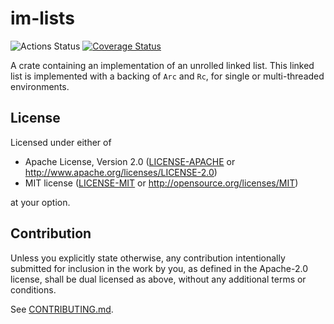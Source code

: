# im-lists

![Actions Status](https://github.com/mattwparas/im-lists/workflows/Build/badge.svg) [![Coverage Status](https://coveralls.io/repos/github/mattwparas/im-lists/badge.svg?branch=master)](https://coveralls.io/github/mattwparas/im-lists?branch=master)

A crate containing an implementation of an unrolled linked list. This linked list is implemented with a backing of `Arc` and `Rc`, for single or multi-threaded environments.

## License

Licensed under either of

* Apache License, Version 2.0
   ([LICENSE-APACHE](LICENSE-APACHE) or <http://www.apache.org/licenses/LICENSE-2.0>)
* MIT license
   ([LICENSE-MIT](LICENSE-MIT) or <http://opensource.org/licenses/MIT>)

at your option.

## Contribution

Unless you explicitly state otherwise, any contribution intentionally submitted
for inclusion in the work by you, as defined in the Apache-2.0 license, shall be
dual licensed as above, without any additional terms or conditions.

See [CONTRIBUTING.md](CONTRIBUTING.md).
